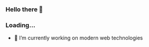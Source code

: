 ### Hello there 👋
### Loading...

- 🔭 I’m currently working on modern web technologies

<!--
**NikhilShisode/NikhilShisode** is a ✨ _special_ ✨ repository because its `README.md` (this file) appears on your GitHub profile.

Here are some ideas to get you started:
✔️
- 🔭 I’m currently working on ...
- 🌱 I’m currently learning ...
- 👯 I’m looking to collaborate on ...
- 🤔 I’m looking for help with ...
- 💬 Ask me about ...
- 📫 How to reach me: ...
- 😄 Pronouns: ...
- ⚡ Fun fact: ...
-->
